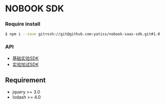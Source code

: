 # NOBOOK SDK
### Require install
```bash
$ npm i --save git+ssh://git@github.com:yatiss/nobook-saas-sdk.git#1.0.22
```

### API
* [基础实验SDK](nobook/lab/README.md)
* [实验加试SDK](nobook/additional/README.md)

## Requirement
* jquery >= 3.0
* lodash >= 4.0